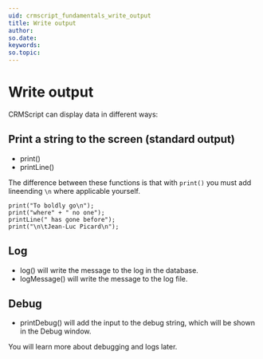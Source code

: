 ```yaml
---
uid: crmscript_fundamentals_write_output
title: Write output
author:
so.date:
keywords:
so.topic:
---
```


# Write output

CRMScript can display data in different ways:

## Print a string to the screen (standard output)

* print()
* printLine()

The difference between these functions is that with `print()` you must add lineending `\n` where applicable yourself.

```crmscript!
print("To boldly go\n");
print("where" + " no one");
printLine(" has gone before");
print("\n\tJean-Luc Picard\n");
```

## Log

* log() will write the message to the log in the database.
* logMessage() will write the message to the log file.

## Debug

* printDebug() will add the input to the debug string, which will be shown in the Debug window.

You will learn more about debugging and logs later.
